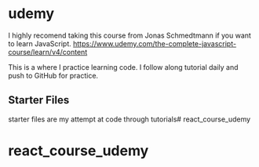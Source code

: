 # udemy

I highly recomend taking this course from Jonas Schmedtmann if you want to learn JavaScript.
https://www.udemy.com/the-complete-javascript-course/learn/v4/content

This is a where I practice learning code. I follow along tutorial daily and push to GitHub for practice. 

## Starter Files

starter files are my attempt at code through tutorials# react_course_udemy
# react_course_udemy
